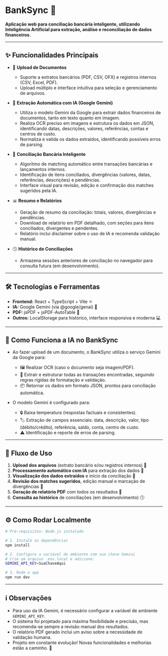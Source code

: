 # BankSync 🚀

**Aplicação web para conciliação bancária inteligente, utilizando Inteligência Artificial para extração, análise e reconciliação de dados financeiros.**

---

## ✨ Funcionalidades Principais

- 📂 **Upload de Documentos**
  - Suporte a extratos bancários (PDF, CSV, OFX) e registros internos (CSV, Excel, PDF).
  - Upload múltiplo e interface intuitiva para seleção e gerenciamento de arquivos.

- 🤖 **Extração Automática com IA (Google Gemini)**
  - Utiliza o modelo Gemini da Google para extrair dados financeiros de documentos, tanto em texto quanto em imagem.
  - Realiza OCR preciso em imagens e estrutura os dados em JSON, identificando datas, descrições, valores, referências, contas e centros de custo.
  - Normaliza e valida os dados extraídos, identificando possíveis erros de parsing.

- 🔄 **Conciliação Bancária Inteligente**
  - Algoritmo de matching automático entre transações bancárias e lançamentos internos.
  - Identificação de itens conciliados, divergências (valores, datas, referências, descrições) e pendências.
  - Interface visual para revisão, edição e confirmação dos matches sugeridos pela IA.

- 📊 **Resumo e Relatórios**
  - Geração de resumo da conciliação: totais, valores, divergências e pendências.
  - Download de relatório em PDF detalhado, com seções para itens conciliados, divergentes e pendentes.
  - Relatório inclui disclaimer sobre o uso de IA e recomenda validação manual.

- 🕓 **Histórico de Conciliações**
  - Armazena sessões anteriores de conciliação no navegador para consulta futura (em desenvolvimento).

---

## 🛠️ Tecnologias e Ferramentas

- **Frontend:** React + TypeScript + Vite ⚛️
- **IA:** Google Gemini (via @google/genai) 🤖
- **PDF:** jsPDF + jsPDF-AutoTable 📄
- **Outros:** LocalStorage para histórico, interface responsiva e moderna 💻

---

## 🤖 Como Funciona a IA no BankSync

- Ao fazer upload de um documento, o BankSync utiliza o serviço Gemini da Google para:
  - 🖼️ Realizar OCR (caso o documento seja imagem/PDF).
  - 📝 Extrair e estruturar todas as transações encontradas, seguindo regras rígidas de formatação e validação.
  - 📦 Retornar os dados em formato JSON, prontos para conciliação automática.

- O modelo Gemini é configurado para:
  - 🔒 Baixa temperatura (respostas factuais e consistentes).
  - 🏷️ Extração de campos essenciais: data, descrição, valor, tipo (débito/crédito), referência, saldo, conta, centro de custo.
  - ⚠️ Identificação e reporte de erros de parsing.

---

## 🧭 Fluxo de Uso

1. **Upload dos arquivos** (extrato bancário e/ou registros internos) 📂
2. **Processamento automático com IA** para extração dos dados 🤖
3. **Visualização dos dados extraídos** e início da conciliação 👀
4. **Revisão dos matches sugeridos**, edição manual e marcação de divergências 📝
5. **Geração de relatório PDF** com todos os resultados 📄
6. **Consulta ao histórico** de conciliações (em desenvolvimento) 🕓

---

## ⚙️ Como Rodar Localmente

```bash
# Pré-requisitos: Node.js instalado

# 1. Instale as dependências
npm install

# 2. Configure a variável de ambiente com sua chave Gemini
# Crie um arquivo .env.local e adicione:
GEMINI_API_KEY=SuaChaveAqui

# 3. Rode o app
npm run dev
```

---

## ℹ️ Observações

- Para uso da IA Gemini, é necessário configurar a variável de ambiente `GEMINI_API_KEY`.
- O sistema foi projetado para máxima flexibilidade e precisão, mas recomenda-se sempre a revisão manual dos resultados.
- O relatório PDF gerado inclui um aviso sobre a necessidade de validação humana.
- Projeto em constante evolução! Novas funcionalidades e melhorias estão a caminho. 🚧
